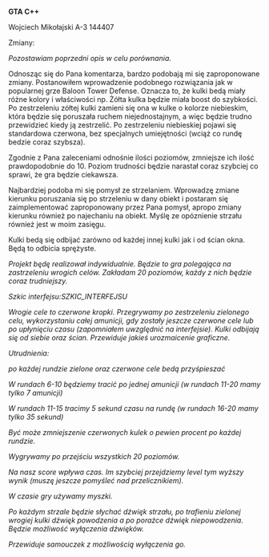 **GTA C++**

Wojciech Mikołajski  A-3  144407

 

Zmiany:

*Pozostawiam  poprzedni opis w celu porównania.*

Odnosząc się do Pana komentarza, bardzo podobają mi się zaproponowane zmiany. Postanowiłem wprowadzenie podobnego rozwiązania jak w popularnej grze Baloon Tower Defense. Oznacza to, że kulki bedą miały różne kolory i właściwości np. Żółta kulka będzie miała boost do szybkości. Po zestrzeleniu zółtej kulki zamieni się ona w kulke o kolorze niebieskim, która będzie się poruszała ruchem niejednostajnym, a więc będzie trudno przewidzieć kiedy ją zestrzelić. Po zestrzeleniu niebieskiej pojawi się standardowa czerwona, bez specjalnych umiejętności (wciąż co rundę bedzie coraz szybsza).

Zgodnie z Pana zaleceniami odnośnie ilości poziomów, zmniejsze ich ilość prawdopodobnie do 10. Poziom trudności będzie narastał coraz szybciej co sprawi, że gra będzie ciekawsza.

Najbardziej podoba mi się pomysł ze strzelaniem. Wprowadzę zmiane kierunku poruszania się po strzeleniu w dany obiekt i postaram się zaimplementować zaproponowany przez Pana pomysł, apropo zmiany kierunku również po najechaniu na obiekt. Myślę ze opóznienie strzału również jest w moim zasięgu.

Kulki bedą się odbijać zarówno od każdej innej kulki jak i od ścian okna. Będą to odbicia sprężyste.

 

*Projekt będę realizował indywidualnie. Będzie to gra polegająca na zastrzeleniu wrogich celów. Zakładam 20 poziomów, każdy z nich będzie coraz trudniejszy.*

*Szkic interfejsu:SZKIC_INTERFEJSU*

*Wrogie cele to czerwone kropki. Przegrywamy po zestrzeleniu zielonego celu, wykorzystaniu całej amunicji, gdy zostały jeszcze czerwone cele lub po upłynięciu czasu (zapomniałem uwzględnić na interfejsie). Kulki odbijają się od siebie oraz ścian. Przewiduje jakieś urozmaicenie graficzne.*

*Utrudnienia:*

*po każdej rundzie zielone oraz czerwone cele bedą przyśpieszać*

*W rundach 6-10 będziemy tracić po jednej amunicji (w rundach 11-20 mamy tylko 7 amunicji)*

*W rundach 11-15 tracimy 5 sekund czasu na rundę (w rundach 16-20 mamy tylko 35 sekund)*

*Być może zmniejszenie czerwonych kulek o pewien procent po każdej rundzie.*

*Wygrywamy po przejściu wszystkich 20 poziomów.* 

*Na nasz score wpływa czas. Im szybciej przejdziemy level tym wyższy wynik (muszę jeszcze pomyśleć nad przelicznikiem).*

*W czasie gry używamy myszki.*

*Po każdym strzale będzie słychać dźwięk strzału, po trafieniu zielonej wrogiej kulki dźwięk powodzenia a po porażce dźwięk niepowodzenia. Będzie możliwość wyłączenia dźwięków.*

*Przewiduje samouczek z możliwością wyłączenia go.*

 

 

 

 

 
